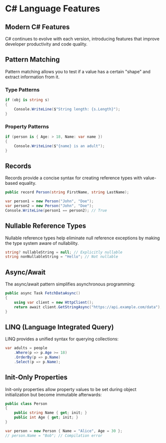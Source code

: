 # C# Language Features

## Modern C# Features

C# continues to evolve with each version, introducing features that improve developer productivity and code quality.

## Pattern Matching

Pattern matching allows you to test if a value has a certain "shape" and extract information from it.

### Type Patterns
```csharp
if (obj is string s)
{
    Console.WriteLine($"String length: {s.Length}");
}
```

### Property Patterns
```csharp
if (person is { Age: > 18, Name: var name })
{
    Console.WriteLine($"{name} is an adult");
}
```

## Records

Records provide a concise syntax for creating reference types with value-based equality.

```csharp
public record Person(string FirstName, string LastName);

var person1 = new Person("John", "Doe");
var person2 = new Person("John", "Doe");
Console.WriteLine(person1 == person2); // True
```

## Nullable Reference Types

Nullable reference types help eliminate null reference exceptions by making the type system aware of nullability.

```csharp
string? nullableString = null; // Explicitly nullable
string nonNullableString = "Hello"; // Not nullable
```

## Async/Await

The async/await pattern simplifies asynchronous programming:

```csharp
public async Task FetchDataAsync()
{
    using var client = new HttpClient();
    return await client.GetStringAsync("https://api.example.com/data");
}
```

## LINQ (Language Integrated Query)

LINQ provides a unified syntax for querying collections:

```csharp
var adults = people
    .Where(p => p.Age >= 18)
    .OrderBy(p => p.Name)
    .Select(p => p.Name);
```

## Init-Only Properties

Init-only properties allow property values to be set during object initialization but become immutable afterwards:

```csharp
public class Person
{
    public string Name { get; init; }
    public int Age { get; init; }
}

var person = new Person { Name = "Alice", Age = 30 };
// person.Name = "Bob"; // Compilation error
```